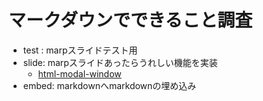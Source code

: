 # マークダウンでできること調査

- test : marpスライドテスト用
- slide: marpスライドあったらうれしい機能を実装
    - [html-modal-window](slide/popup.html)
- embed: markdownへmarkdownの埋め込み